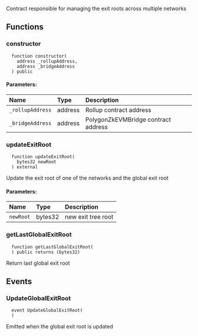 
Contract responsible for managing the exit roots across multiple networks


## Functions
### constructor
```solidity
  function constructor(
    address _rollupAddress,
    address _bridgeAddress
  ) public
```


#### Parameters:
| Name | Type | Description                                                          |
| :--- | :--- | :------------------------------------------------------------------- |
|`_rollupAddress` | address | Rollup contract address
|`_bridgeAddress` | address | PolygonZkEVMBridge contract address

### updateExitRoot
```solidity
  function updateExitRoot(
    bytes32 newRoot
  ) external
```
Update the exit root of one of the networks and the global exit root


#### Parameters:
| Name | Type | Description                                                          |
| :--- | :--- | :------------------------------------------------------------------- |
|`newRoot` | bytes32 | new exit tree root

### getLastGlobalExitRoot
```solidity
  function getLastGlobalExitRoot(
  ) public returns (bytes32)
```
Return last global exit root



## Events
### UpdateGlobalExitRoot
```solidity
  event UpdateGlobalExitRoot(
  )
```

Emitted when the global exit root is updated

